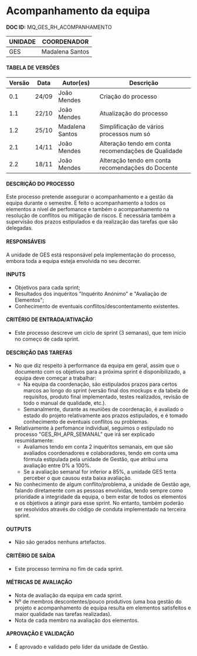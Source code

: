 
# Acompanhamento da equipa

**DOC ID:** MQ_GES_RH_ACOMPANHAMENTO

| UNIDADE | COORDENADOR |
|---------|-------------|
|GES|Madalena Santos|

#### TABELA DE VERSÕES

| Versão | Data | Autor(es) | Descrição
|---|---|---|---|
|0.1|24/09|João Mendes|Criação do processo|
|1.1|22/10|João Mendes|Atualização do processo|
|1.2|25/10|Madalena Santos|Simplificação de vários processos num só|
|2.1|14/11|João Mendes|Alteração tendo em conta recomendações de Qualidade|
|2.2|18/11|João Mendes|Alteração tendo em conta recomendações do Docente|

#### DESCRIÇÃO DO PROCESSO

Este processo pretende assegurar o acompanhamento e a gestão da equipa durante o semestre. É feito o acompanhamento a todos os elementos a nível de perfomance e também o acompanhamento na resolução de conflitos ou mitigação de riscos. É necessária também a supervisão dos prazos estipulados e da realização das tarefas que são delegadas.

#### RESPONSÁVEIS

A unidade de GES está responsável pela implementação do processo, embora toda a equipa esteja envolvida no seu decorrer.

#### INPUTS

* Objetivos para cada sprint;
* Resultados dos inquéritos  "Inquérito Anónimo" e "Avaliação de Elementos";
* Conhecimento de eventuais conflitos/descontentamento existentes.

#### CRITÉRIO DE ENTRADA/ATIVAÇÃO

* Este processo descreve um ciclo de sprint (3 semanas), que tem início no começo de cada sprint.

#### DESCRIÇÃO DAS TAREFAS

* No que diz respeito à performance da equipa em geral, assim que o documento com os objetivos para a próxima sprint é disponibilizado, a equipa deve começar a trabalhar:
	* Na equipa da coordenação, são estipulados prazos para certos marcos ao longo do sprint (versão final dos mockups e da tabela de requisitos, produto final implementado, testes realizados, revisão de todo o manual de qualidade, etc.).
	* Semanalmente, durante as reuniões de coordenação, é avaliado o estado do projeto relativamente aos prazos estipulados, e é tomado conhecimento de eventuais conflitos ou problemas.
* Relativamente à perfomance individual, seguimos o estipulado no processo "GES_RH_APR_SEMANAL" que irá ser explicado resumidamente:
	 * Avaliamos tendo em conta 2 inquéritos semanais, em que são avaliados coordenadores e colaboradores, tendo em conta uma fórmula estipulada pela unidade de Gestão, que atribui uma avaliação entre 0% a 100%.
	 * Se a avaliação semanal for inferior a 85%, a unidade GES tenta perceber o que causou esta baixa avaliação.
* No conhecimento de algum conflito/problema, a unidade de Gestão age, falando diretamente com as pessoas envolvidas, tendo sempre como prioridade a integridade da equipa, o bem estar de todos os elementos e os objetivos a atingir para esse sprint. No entanto, também poderão ser resolvidos através do código de conduta implementado na terceira sprint.

#### OUTPUTS
* Não são gerados nenhuns artefactos.

#### CRITÉRIO DE SAÍDA

* Este processo termina no fim de cada sprint.

#### MÉTRICAS DE AVALIAÇÃO

* Nota de avaliação da equipa em cada sprint.
* Nº de membros descontentes/pouco produtivos (uma boa gestão do projeto e acompanhamento de equipa resulta em elementos satisfeitos e maior qualidade nas tarefas realizadas).
* Nota de cada membro na avaliação dos elementos.

#### APROVAÇÃO E VALIDAÇÃO
* É aprovado e validado pelo líder da unidade de Gestão.
